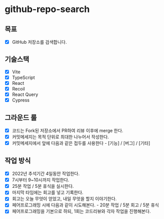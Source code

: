 # github-repo-search

## 목표
- [x] GitHub 저장소를 검색합니다.

## 기술스택
- [x] Vite
- [x] TypeScript
- [x] React
- [x] Recoil
- [x] React Query
- [x] Cypress
 
## 그라운드 룰
- [x] 코드는 Fork된 저장소에서 PR하여 리뷰 이후에 merge 한다.
- [x] 커밋메세지는 목적 단위로 최대한 나누어서 작성한다.
- [x] 커밋메세지에서 앞에 다음과 같은 접두를 사용한다 - [기능] / [버그] / [기타]

## 작업 방식
- [x] 2022년 추석기간 4일동안 작업한다.
- [x] 7시부터 9~10시까지 작업한다.
- [x] 25분 작업 / 5분 휴식을 실시한다.
- [x] 마지막 타임에는 회고를 넣고 기록한다.
- [x] 회고는 오늘 무엇이 얻었고, 내일 무엇을 할지 이야기한다.
- [x] 페어프로그래밍 시에 다음과 같이 시도해본다. - 20분 작업 / 5분 회고 / 5분 휴식
- [x] 페어프로그래밍을 기본으로 하되, 1회는 코드리뷰와 각자 작업을 진행해본다.
